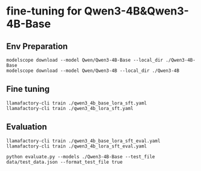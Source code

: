 # fine-tuning for Qwen3-4B&Qwen3-4B-Base

## Env Preparation

```shell
modelscope download --model Qwen/Qwen3-4B-Base --local_dir ./Qwen3-4B-Base
modelscope download --model Qwen/Qwen3-4B --local_dir ./Qwen3-4B

```

## Fine tuning

```shell
llamafactory-cli train ./qwen3_4b_base_lora_sft.yaml
llamafactory-cli train ./qwen3_4b_lora_sft.yaml

```

## Evaluation

```shell
llamafactory-cli train ./qwen3_4b_base_lora_sft_eval.yaml
llamafactory-cli train ./qwen3_4b_lora_sft_eval.yaml

python evaluate.py --models ./Qwen3-4B-Base --test_file data/test_data.json --format_test_file true
```
